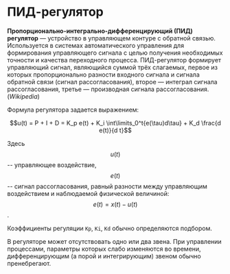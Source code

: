 # ПИД-регулятор

**Пропорционально-интегрально-дифференцирующий (ПИД) регулятор** — устройство в управляющем контуре с обратной связью. Используется в системах автоматического управления для формирования управляющего сигнала с целью получения необходимых точности и качества переходного процесса. ПИД-регулятор формирует управляющий сигнал, являющийся суммой трёх слагаемых, первое из которых пропорционально разности входного сигнала и сигнала обратной связи (сигнал рассогласования), второе — интеграл сигнала рассогласования, третье — производная сигнала рассогласования. (*Wikipedia*)

Формула регулятора задается выражением:

$$u(t) = P + I + D = K_p e(t) + K_i \int\limits_0^t{e(\tau)d\tau} + K_d \frac{d e(t)}{d t}$$

Здесь $$u(t)$$ -- управляющее воздействие, $$e(t)$$ -- сигнал рассогласования, равный разности между управляющим воздействием и наблюдаемой физической величиной: $$e(t) = x(t) - u(t)$$.

Коэффициенты регуляции `Kp`, `Ki`, `Kd` обычно определяются подбором.

В регуляторе может отсутствовать одно или два звена. При управлении процессами, параметры которых слабо изменяются во времени, дифференцирующим (а порой и интегрирующим) звеном обычно пренебрегают.